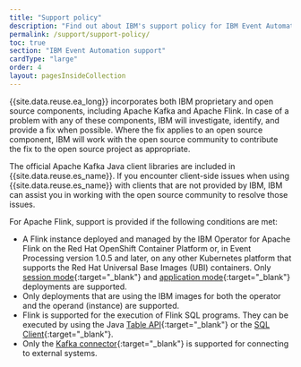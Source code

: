 ```yaml
---
title: "Support policy"
description: "Find out about IBM's support policy for IBM Event Automation capabilities, including support provided for the included open-source components."
permalink: /support/support-policy/
toc: true
section: "IBM Event Automation support"
cardType: "large"
order: 4
layout: pagesInsideCollection
---
```


{{site.data.reuse.ea_long}} incorporates both IBM proprietary and open source components, including Apache Kafka and Apache Flink. In case of a problem with any of these components, IBM will investigate, identify, and provide a fix when possible. Where the fix applies to an open source component, IBM will work with the open source community to contribute the fix to the open source project as appropriate.

The official Apache Kafka Java client libraries are included in {{site.data.reuse.es_name}}. If you encounter client-side issues when using {{site.data.reuse.es_name}} with clients that are not provided by IBM, IBM can assist you in working with the open source community to resolve those issues.

For Apache Flink, support is provided if the following conditions are met:
- A Flink instance deployed and managed by the IBM Operator for Apache Flink on the Red Hat OpenShift Container Platform or, in Event Processing version 1.0.5 and later, on any other Kubernetes platform that supports the Red Hat Universal Base Images (UBI) containers. Only [session mode](https://nightlies.apache.org/flink/flink-docs-release-1.20/docs/deployment/overview/#session-mode){:target="_blank"} and [application mode](https://nightlies.apache.org/flink/flink-docs-release-1.20/docs/deployment/overview/#application-mode){:target="_blank"} deployments are supported. 
- Only deployments that are using the IBM images for both the operator and the operand (instance) are supported.
- Flink is supported for the execution of Flink SQL programs. They can be executed by using the Java [Table API](https://nightlies.apache.org/flink/flink-docs-release-1.20/docs/dev/table/tableapi/){:target="_blank"} or the [SQL Client](https://nightlies.apache.org/flink/flink-docs-release-1.20/docs/dev/table/sqlclient/){:target="_blank"}.
- Only the [Kafka connector](https://nightlies.apache.org/flink/flink-docs-release-1.20/docs/connectors/table/kafka/){:target="_blank"} is supported for connecting to external systems.